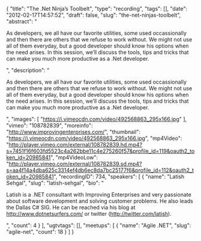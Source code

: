 {
  "title": "The .Net Ninja’s Toolbelt",
  "type": "recording",
  "tags": [],
  "date": "2012-02-17T14:57:52",
  "draft": false,
  "slug": "the-net-ninjas-toolbelt",
  "abstract": "<p>As developers, we all have our favorite utilities, some used occassionally and then there are others that we refuse to work without. We might not use all of them everyday, but a good developer should know his options when the need arises. In this session, we&rsquo;ll discuss the tools, tips and tricks that can make you much more productive as a .Net developer.</p>",
  "description": "<p>As developers, we all have our favorite utilities, some used occassionally and then there are others that we refuse to work without. We might not use all of them everyday, but a good developer should know his options when the need arises. In this session, we&rsquo;ll discuss the tools, tips and tricks that can make you much more productive as a .Net developer.</p>",
  "images": [
    "https://i.vimeocdn.com/video/492568863_295x166.jpg"
  ],
  "vimeo": "108782839",
  "moreinfo": "http://www.improvingenterprises.com/",
  "thumbnail": "https://i.vimeocdn.com/video/492568863_295x166.jpg",
  "mp4Video": "http://player.vimeo.com/external/108782839.hd.mp4?s=7451f16f603fd5523c4a262bbe11c4e275260f57&profile_id=119&oauth2_token_id=20985841",
  "mp4VideoLow": "http://player.vimeo.com/external/108782839.sd.mp4?s=aa4f14a4dba625c3314ef4db6ec8da7bc25177f6&profile_id=112&oauth2_token_id=20985841",
  "recordingID": 734,
  "speakers": [
    {
      "name": "Latish Sehgal",
      "slug": "latish-sehgal",
      "bio": "<p>Latish is a .NET consultant with Improving Enterprises and very passionate about software development and solving customer problems. He also leads the Dallas C# SIG. He can be reached via his blog at http://www.dotnetsurfers.com/ or twitter (http://twitter.com/latish).</p>",
      "count": 4
    }
  ],
  "ugtvtags": [],
  "meetups": [
    {
      "name": "Agile .NET",
      "slug": "agile-net",
      "count": 18
    }
  ]
}